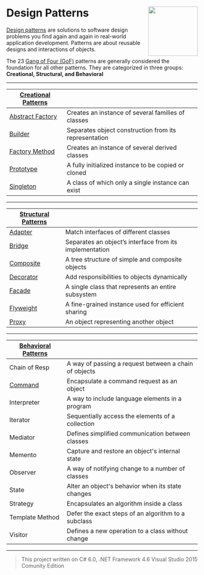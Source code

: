 # Design Patterns <img src="https://cloud.githubusercontent.com/assets/24522089/21962098/41a510c8-db36-11e6-95ef-eb392a0a1919.png" align="right" width="130px" height="130px" /> 

[Design patterns](https://en.wikipedia.org/wiki/Design_Patterns) are solutions to software design problems you find again and again in real-world application development. Patterns are about reusable designs and interactions of objects.

The 23 [Gang of Four (GoF)](http://wiki.c2.com/?GangOfFour) patterns are generally considered the foundation for all other patterns. They are categorized in three groups: **Creational, Structural, and Behavioral**

--------------------------------------------------------------------------------

|[Creational Patterns](https://github.com/tigranv/Design_Patterns/tree/master/Creational%20Patterns)  |  |
| ----------| ---------------------------------- |
| [Abstract Factory](https://github.com/tigranv/Design-Patterns/tree/master/Creational%20Patterns/Abstract%20Factory) |Creates an instance of several families of classes  | 
|[Builder](https://github.com/tigranv/Design-Patterns/tree/master/Creational%20Patterns/Builder) |Separates object construction from its representation  | 
|[Factory Method](https://github.com/tigranv/Design-Patterns/tree/master/Creational%20Patterns/Factory%20Method) |	Creates an instance of several derived classes  | 
| [Prototype](https://github.com/tigranv/Design-Patterns/tree/master/Creational%20Patterns/Prototype) |A fully initialized instance to be copied or cloned  | 
| [Singleton](https://github.com/tigranv/Design-Patterns/tree/master/Creational%20Patterns/Singleton) |	A class of which only a single instance can exist  | 
---------------------------------------------------------------------------------


|[Structural Patterns](https://github.com/tigranv/Design_Patterns/tree/master/Structural%20Patterns)  |  |
| ----------| ---------------------------------- |
|  [Adapter](https://github.com/tigranv/Design-Patterns/tree/master/Structural%20Patterns/Adapter) |Match interfaces of different classes | 
| [Bridge](https://github.com/tigranv/Design-Patterns/tree/master/Structural%20Patterns/Bridge) |Separates an object’s interface from its implementation | 
|[Composite](https://github.com/tigranv/Design-Patterns/tree/master/Structural%20Patterns/Composite) |A tree structure of simple and composite objects | 
| [Decorator](https://github.com/tigranv/Design-Patterns/tree/master/Structural%20Patterns/Decorator) |Add responsibilities to objects dynamically | 
|[Facade](https://github.com/tigranv/Design-Patterns/tree/master/Structural%20Patterns/Facade) |A single class that represents an entire subsystem | 
|[Flyweight](https://github.com/tigranv/Design-Patterns/tree/master/Structural%20Patterns/Flyweight) |A fine-grained instance used for efficient sharing | 
|[Proxy](https://github.com/tigranv/Design-Patterns/tree/master/Structural%20Patterns/Proxy) |An object representing another object | 

------------------------------------------------------------------------------------
 	
 	
|[Behavioral Patterns](https://github.com/tigranv/Design_Patterns/tree/master/Behavioral%20Patterns) |  |
| ----------| ---------------------------------- |
|Chain of Resp|	A way of passing a request between a chain of objects|
|[Command](https://github.com/tigranv/Design-Patterns/tree/master/Behavioral%20Patterns/Command)|	Encapsulate a command request as an object|
|Interpreter|	A way to include language elements in a program|
|Iterator|	Sequentially access the elements of a collection|
|Mediator|	Defines simplified communication between classes|
|Memento|	Capture and restore an object's internal state|
|Observer|	A way of notifying change to a number of classes|
|State|	Alter an object's behavior when its state changes|
|Strategy|	Encapsulates an algorithm inside a class|
|Template Method|	Defer the exact steps of an algorithm to a subclass|
|Visitor|	Defines a new operation to a class without change|

-----------------------------------------------------------------------------------
 	


> This project written on C# 6.0, .NET Framework 4.6 Visual Studio 2015 Comunity Edition

  	


  
